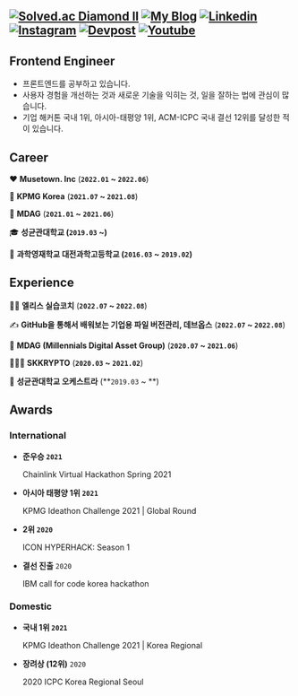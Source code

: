 [![Solved.ac Diamond II](http://mazassumnida.wtf/api/mini/generate_badge?boj=naxi)](https://solved.ac/profile/naxi)
[![My Blog](https://img.shields.io/badge/Blog-20C997?logo=Velog&logoColor=fff)](https://velog.io/@dnr6054)
[![Linkedin](https://img.shields.io/badge/LinkedIn-0A66C2?logo=LinkedIn&logoColor=fff)](https://www.linkedin.com/in/i4song/)
[![Instagram](https://img.shields.io/badge/Instagram-E4405F?logo=Instagram&logoColor=fff)](https://www.instagram.com/odo_orr/)
[![Devpost](https://img.shields.io/badge/Devpost-003E54?logo=Devpost&logoColor=fff)](https://devpost.com/yongwookLee)
[![Youtube](https://img.shields.io/badge/Youtube-FF0000?logo=Youtube&logoColor=fff)](https://www.youtube.com/@skkuorchestra)
---
## Frontend Engineer

- 프론트엔드를 공부하고 있습니다.
- 사용자 경험을 개선하는 것과 새로운 기술을 익히는 것, 일을 잘하는 법에 관심이 많습니다.
- 기업 해커톤 국내 1위, 아시아-태평양 1위, ACM-ICPC 국내 결선 12위를 달성한 적이 있습니다.

## Career

♥️ **Musetown. Inc** (**`2022.01` ~ `2022.06`**)

🧡 **KPMG Korea** (**`2021.07` ~ `2021.08`**)

💛 **MDAG** (**`2021.01` ~ `2021.06`**)

🎓 **성균관대학교 (`2019.03` ~)**

🏫 **과학영재학교 대전과학고등학교 (`2016.03` ~ `2019.02`)**

## Experience

👨‍🏫 **엘리스 실습코치** (**`2022.07` ~ `2022.08`**)

✍️ **GitHub을 통해서 배워보는 기업용 파일 버전관리, 데브옵스** (**`2022.07` ~ `2022.08`**)

💎 **MDAG (Millennials Digital Asset Group)** (**`2020.07` ~ `2021.06`**)

🧑‍🤝‍🧑 **SKKRYPTO** (**`2020.03` ~ `2021.02`**)

🎻 **성균관대학교 오케스트라** (**`2019.03` ~ **)

## Awards

### International

- **준우승 `2021`**
    
    Chainlink Virtual Hackathon Spring 2021
    
- **아시아 태평양 1위 `2021`**
    
    KPMG Ideathon Challenge 2021 | Global Round
    
- **2위 `2020`**
    
    ICON HYPERHACK: Season 1
    
- **결선 진출** `2020`
    
    IBM call for code korea hackathon
    

### Domestic

- **국내 1위 `2021`**
    
    KPMG Ideathon Challenge 2021 | Korea Regional

- **장려상 (12위)** `2020`
    
    2020 ICPC Korea Regional Seoul














